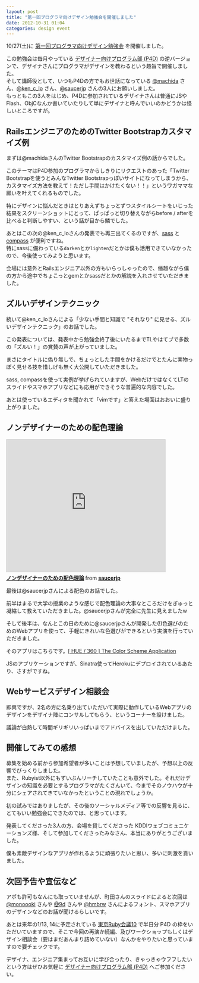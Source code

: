 ```yaml
---
layout: post
title: "第一回プログラマ向けデザイン勉強会を開催しました"
date: 2012-10-31 01:04
categories: design event
---
```

10/27(土)に [第一回プログラマ向けデザイン勉強会](http://connpass.com/event/1185/) を開催しました。

この勉強会は毎月やっている [デザイナー向けプログラム部 (P4D)](https://www.facebook.com/groups/151208708350141/) の逆バージョンで、デザイナさんにプログラマがデザインを教わるという趣旨で開催しました。  
そして講師役として、いつもP4Dの方でもお世話になっている [@machida](https://twitter.com/machida) さん、[@ken_c_lo](https://twitter.com/ken_c_lo) さん、[@saucerjp](https://twitter.com/saucerjp) さんの3人にお願いしました。  
もっともこの3人をはじめ、P4Dに参加されているデザイナさんは普通にJSやFlash、ObjCなんか書いていたりして単にデザイナと呼んでいいのかどうかは怪しいところですが。


## RailsエンジニアのためのTwitter Bootstrapカスタマイズ例

<script async class="speakerdeck-embed" data-id="508e2052aee4d50002021f36" data-ratio="1.299492385786802" src="//speakerdeck.com/assets/embed.js"></script>

まずは@machidaさんのTwitter Bootstrapのカスタマイズ例の話からでした。

このテーマはP4D参加のプログラマからしきりにリクエストのあった「Twitter Bootstrapを使うとみんなTwitter Bootstrapっぽいサイトになってしまうから、カスタマイズ方法を教えて！ただし手間はかけたくない！！」というワガママな願いを叶えてくれるものでした。

特にデザインに悩んだときはとりあえずちょっとずつスタイルシートをいじった結果をスクリーンショットにとって、ぱっぱっと切り替えながらbefore / afterを比べると判断しやすい、という話が目から鱗でした。

あとはこの次の@ken_c_loさんの発表でも再三出てくるのですが、[sass](http://sass-lang.com) と [compass](http://compass-style.org) が便利ですね。  
特にsassに備わっている`darken`とか`lighten`だとかは僕も活用できていなかったので、今後使ってみようと思います。

会場には意外とRailsエンジニア以外の方もいらっしゃったので、僭越ながら僕の方から途中でちょこっとgemとかsassだとかの解説を入れさせていただきました。


## ズルいデザインテクニック

<script async class="speakerdeck-embed" data-id="508b975236b3f8000201a95e" data-ratio="1.4143646408839778" src="//speakerdeck.com/assets/embed.js"></script>

続いて@ken_c_loさんによる「少ない手間と知識で "それなり" に見せる、ズルいデザインテクニック」のお話でした。

この発表については、発表中から勉強会終了後にいたるまでTLやはてブで多数の「ズルい！」の賞賛の声が上がっていました。

まさにタイトルに偽り無しで、ちょっとした手間をかけるだけでとたんに実物っぽく見せる技を惜しげも無く大公開していただきました。

sass, compassを使って実例が挙げられていますが、WebだけではなくてLTのスライドやスマホアプリなどにも応用ができそうな普遍的な内容でした。

あとは使っているエディタを聞かれて「vimです」と答えた場面はおおいに盛り上がりました。


## ノンデザイナーのための配色理論

<iframe src="http://www.slideshare.net/slideshow/embed_code/14902681" width="427" height="356" frameborder="0" marginwidth="0" marginheight="0" scrolling="no" style="border:1px solid #CCC;border-width:1px 1px 0;margin-bottom:5px" allowfullscreen> </iframe> <div style="margin-bottom:5px"> <strong> <a href="http://www.slideshare.net/saucerjp/ss-14902681" title="ノンデザイナーのための配色理論" target="_blank">ノンデザイナーのための配色理論</a> </strong> from <strong><a href="http://www.slideshare.net/saucerjp" target="_blank">saucerjp</a></strong> </div>

最後は@saucerjpさんによる配色のお話でした。

前半はまるで大学の授業のような感じで配色理論の大事なところだけをぎゅっと凝縮して教えていただきました。@saucerjpさんが完全に先生に見えましたw

そして後半は、なんとこの日のために@saucerjpさんが開発した(!)色選びのためのWebアプリを使って、手軽にきれいな色選びができるという実演を行っていただきました。

そのアプリはこちらです。[[ HUE / 360 ] The Color Scheme Application](http://hue360.herokuapp.com)

JSのアプリケーションですが、Sinatra使ってHerokuにデプロイされているあたり、さすがですね。


## Webサービスデザイン相談会

即興ですが、2名の方に名乗り出ていただいて実際に動作しているWebアプリのデザインをデザイナ陣にコンサルしてもらう、というコーナーを設けました。

議論が白熱して時間ギリギリいっぱいまでアドバイスを出していただけました。


## 開催してみての感想

募集を始める前から参加希望者が多いことは予想していましたが、予想以上の反響でびっくりしました。  
また、Rubyist以外にもずいぶんリーチしていたことも意外でした。それだけデザインの知識を必要とするプログラマがたくさんいて、今までそのノウハウが十分にシェアされてきていなかったということの現れでしょうか。

初の試みではありましたが、その後のソーシャルメディア等での反響を見るに、とてもいい勉強会にできたのでは、と思っています。

発表してくださった3人の方、会場を貸してくださった KDDIウェブコミュニケーションズ様、そして参加してくださったみなさん、本当にありがとうございました。

僕も素敵デザインなアプリが作れるように頑張りたいと思い、多いに刺激を貰いました。


## 次回予告や宣伝など

アポも許可もなんにも取っていませんが、町田さんのスライドによると次回は [@monoooki](https://twitter.com/monoooki) さんや [@9d](https://twitter.com/9d) さんや [@hmbrw](https://twitter.com/hmbrw) さんによるフォント、スマホアプリのデザインなどのお話が聞けるらしいです。

あとは来年の1/13, 14に予定されている [東京Ruby会議10](http://tokyo10.rubykaigi.info) で半日分 P4D の枠をいただいていますので、そこで今回の再演か続編、及びワークショップもしくはデザイン相談会（要はまだあんまり詰めていない）なんかをやりたいと思っていますので要チェックです。

デザイナ、エンジニア集まってお互いに学び合ったり、きゃっきゃウフフしたいという方はぜひお気軽に [デザイナー向けプログラム部 (P4D)](https://www.facebook.com/groups/151208708350141/) へご参加ください。
